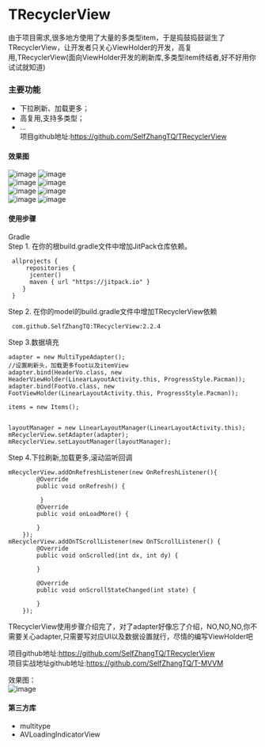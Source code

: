 # TRecyclerView<br/>

由于项目需求,很多地方使用了大量的多类型item，于是捣鼓捣鼓诞生了TRecyclerView，让开发者只关心ViewHolder的开发，高复用,TRecyclerView(面向ViewHolder开发的刷新库,多类型item终结者,好不好用你试试就知道) <br/>
### 主要功能<br/>
   * 下拉刷新、加载更多；<br/>
   * 高复用,支持多类型；<br/>
   * ...<br/>
   项目github地址:<https://github.com/SelfZhangTQ/TRecyclerView> <br/>

#### 效果图 <br/>
![image](https://github.com/SelfZhangTQ/TRecyclerView/raw/master/screenshots/111.png)
![image](https://github.com/SelfZhangTQ/TRecyclerView/raw/master/screenshots/222.png)<br/>
![image](https://github.com/SelfZhangTQ/TRecyclerView/raw/master/screenshots/333.png)
![image](https://github.com/SelfZhangTQ/TRecyclerView/raw/master/screenshots/444.png)<br/>
![image](https://github.com/SelfZhangTQ/TRecyclerView/raw/master/screenshots/555.png)
![image](https://github.com/SelfZhangTQ/TRecyclerView/raw/master/screenshots/666.png)<br/>
![image](https://github.com/SelfZhangTQ/TRecyclerView/raw/master/screenshots/777.png)
![image](https://github.com/SelfZhangTQ/TRecyclerView/raw/master/screenshots/888.png)<br/>


#### 使用步骤 <br/>
  Gradle<br/>
 Step 1. 在你的根build.gradle文件中增加JitPack仓库依赖。

     allprojects {
         repositories {
          jcenter()
          maven { url "https://jitpack.io" }
        }
     }

 Step 2. 在你的model的build.gradle文件中增加TRecyclerView依赖<br/>

     com.github.SelfZhangTQ:TRecyclerView:2.2.4

 Step 3.数据填充<br/>

    adapter = new MultiTypeAdapter();
    //设置刷新头，加载更多foot以及itemView
    adapter.bind(HeaderVo.class, new HeaderViewHolder(LinearLayoutActivity.this, ProgressStyle.Pacman));
    adapter.bind(FootVo.class, new FootViewHolder(LinearLayoutActivity.this, ProgressStyle.Pacman));

    items = new Items();


    layoutManager = new LinearLayoutManager(LinearLayoutActivity.this);
    mRecyclerView.setAdapter(adapter);
    mRecyclerView.setLayoutManager(layoutManager);

 Step 4.下拉刷新,加载更多,滚动监听回调<br/>

    mRecyclerView.addOnRefreshListener(new OnRefreshListener(){
            @Override
            public void onRefresh() {

             }
            @Override
            public void onLoadMore() {

            }
        });
    mRecyclerView.addOnTScrollListener(new OnTScrollListener() {
            @Override
            public void onScrolled(int dx, int dy) {

            }

            @Override
            public void onScrollStateChanged(int state) {

            }
        });



 TRecyclerView使用步骤介绍完了，对了adapter好像忘了介绍，NO,NO,NO,你不需要关心adapter,只需要写对应UI以及数据设置就行，尽情的编写ViewHolder吧


 项目github地址:<https://github.com/SelfZhangTQ/TRecyclerView> <br/>
项目实战地址github地址:<https://github.com/SelfZhangTQ/T-MVVM> <br/>

效果图：<br/>
![image](https://github.com/SelfZhangTQ/TRecyclerView/raw/master/screenshots/9_video.gif)<br/>

#### 第三方库 <br/>
* multitype <br/>
* AVLoadingIndicatorView <br/>


